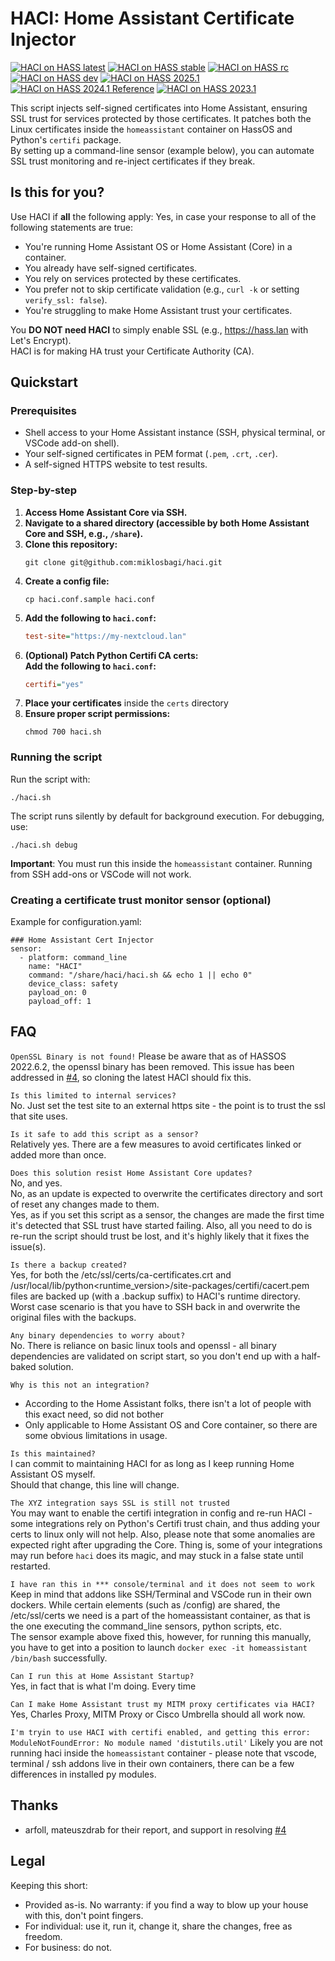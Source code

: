 # HACI: Home Assistant Certificate Injector

[![HACI on HASS latest](https://github.com/miklosbagi/haci/actions/workflows/hass-latest-haci-test.yml/badge.svg?kill_cache=1)](https://github.com/miklosbagi/haci/actions/workflows/hass-latest-haci-test.yml) [![HACI on HASS stable](https://github.com/miklosbagi/haci/actions/workflows/hass-stable-haci-test.yml/badge.svg?kill_cache=1)](https://github.com/miklosbagi/haci/actions/workflows/hass-stable-haci-test.yml) [![HACI on HASS rc](https://github.com/miklosbagi/haci/actions/workflows/hass-rc-haci-test.yaml/badge.svg?kill_cache=1)](https://github.com/miklosbagi/haci/actions/workflows/hass-rc-haci-test.yaml) [![HACI on HASS dev](https://github.com/miklosbagi/haci/actions/workflows/hass-dev-haci-test.yml/badge.svg?kill_cache=1)](https://github.com/miklosbagi/haci/actions/workflows/hass-dev-haci-test.yml) [![HACI on HASS 2025.1](https://github.com/miklosbagi/haci/actions/workflows/hass-202501-haci-test.yml/badge.svg)](https://github.com/miklosbagi/haci/actions/workflows/hass-202501-haci-test.yml) [![HACI on HASS 2024.1 Reference](https://github.com/miklosbagi/haci/actions/workflows/hass-202401-haci-test.yml/badge.svg?kill_cache=1)](https://github.com/miklosbagi/haci/actions/workflows/hass-reference-haci-test.yml) [![HACI on HASS 2023.1](https://github.com/miklosbagi/haci/actions/workflows/hass-202301-haci-test.yml/badge.svg?kill_cache=1)](https://github.com/miklosbagi/haci/actions/workflows/hass-202301-haci-test.yml)

This script injects self-signed certificates into Home Assistant, ensuring SSL trust for services protected by those certificates. It patches both the Linux certificates inside the `homeassistant` container on HassOS and Python's `certifi` package.  
By setting up a command-line sensor (example below), you can automate SSL trust monitoring and re-inject certificates if they break.

## Is this for you?
Use HACI if **all** the following apply:
Yes, in case your response to all of the following statements are true:
- You're running Home Assistant OS or Home Assistant (Core) in a container.
- You already have self-signed certificates.
- You rely on services protected by these certificates.
- You prefer not to skip certificate validation (e.g., `curl -k` or setting `verify_ssl: false`).
- You're struggling to make Home Assistant trust your certificates. 

You **DO NOT need HACI** to simply enable SSL (e.g., https://hass.lan with Let's Encrypt).  
HACI is for making HA trust your Certificate Authority (CA).

## Quickstart
### Prerequisites
- Shell access to your Home Assistant instance (SSH, physical terminal, or VSCode add-on shell).
- Your self-signed certificates in PEM format (`.pem`, `.crt`, `.cer`).
- A self-signed HTTPS website to test results.

### Step-by-step
1. **Access Home Assistant Core via SSH.**
1. **Navigate to a shared directory (accessible by both Home Assistant Core and SSH, e.g., `/share`).**
1. **Clone this repository:**
   ```console
   git clone git@github.com:miklosbagi/haci.git
   ```
1. **Create a config file:**
   ```console
   cp haci.conf.sample haci.conf
   ```
1. **Add the following to `haci.conf`:**
   ```ini
   test-site="https://my-nextcloud.lan"
   ```
1. **(Optional) Patch Python Certifi CA certs:  
   Add the following to `haci.conf`:**  
   ```ini
   certifi="yes"
   ```
1. **Place your certificates** inside the `certs` directory
1. **Ensure proper script permissions:**
    ```console
   chmod 700 haci.sh
    ```

### Running the script
Run the script with:  
```console
./haci.sh
```

The script runs silently by default for background execution. For debugging, use:
```console
./haci.sh debug
```

**Important**: You must run this inside the `homeassistant` container. Running from SSH add-ons or VSCode will not work.

### Creating a certificate trust monitor sensor (optional)
Example for configuration.yaml:
```
### Home Assistant Cert Injector
sensor:
  - platform: command_line
    name: "HACI"
    command: "/share/haci/haci.sh && echo 1 || echo 0"
    device_class: safety
    payload_on: 0
    payload_off: 1
```

## FAQ
```OpenSSL Binary is not found!```
Please be aware that as of HASSOS 2022.6.2, the openssl binary has been removed. This issue has been addressed in [#4](/../../issues/4), so cloning the latest HACI should fix this.

```Is this limited to internal services?```  
No. Just set the test site to an external https site - the point is to trust the ssl that site uses.

```Is it safe to add this script as a sensor?```  
Relatively yes. There are a few measures to avoid certificates linked or added more than once.

```Does this solution resist Home Assistant Core updates?```  
No, and yes.  
No, as an update is expected to overwrite the certificates directory and sort of reset any changes made to them.  
Yes, as if you set this script as a sensor, the changes are made the first time it's detected that SSL trust have started failing.
Also, all you need to do is re-run the script should trust be lost, and it's highly likely that it fixes the issue(s).

```Is there a backup created?```  
Yes, for both the /etc/ssl/certs/ca-certificates.crt and /usr/local/lib/python\<runtime_version\>/site-packages/certifi/cacert.pem files are backed up (with a .backup suffix) to HACI's runtime directory. Worst case scenario is that you have to SSH back in and overwrite the original files with the backups.

```Any binary dependencies to worry about?```  
No. There is reliance on basic linux tools and openssl - all binary dependencies are validated on script start, so you don't end up with a half-baked solution.

```Why is this not an integration?```  
- According to the Home Assistant folks, there isn't a lot of people with this exact need, so did not bother
- Only applicable to Home Assistant OS and Core container, so there are some obvious limitations in usage.

```Is this maintained?```  
I can commit to maintaining HACI for as long as I keep running Home Assistant OS myself.  
Should that change, this line will change.

```The XYZ integration says SSL is still not trusted```  
You may want to enable the certifi integration in config and re-run HACI - some integrations rely on Python's Certifi trust chain, and thus adding your certs to linux only will not help.
Also, please note that some anomalies are expected right after upgrading the Core. Thing is, some of your integrations may run before ```haci``` does its magic, and may stuck in a false state until restarted.

```I have ran this in *** console/terminal and it does not seem to work```  
Keep in mind that addons like SSH/Terminal and VSCode run in their own dockers. While certain elements (such as /config) are shared, the /etc/ssl/certs we need is a part of the homeassistant container, as that is the one executing the command_line sensors, python scripts, etc.  
The sensor example above fixed this, however, for running this manually, you have to get into a position to launch ```docker exec -it homeassistant /bin/bash``` successfully. 

```Can I run this at Home Assistant Startup?```  
Yes, in fact that is what I'm doing. Every time 

```Can I make Home Assistant trust my MITM proxy certificates via HACI?```
Yes, Charles Proxy, MITM Proxy or Cisco Umbrella should all work now.

```I'm tryin to use HACI with certifi enabled, and getting this error: ModuleNotFoundError: No module named 'distutils.util'```
Likely you are not running haci inside the ```homeassistant``` container - please note that vscode, terminal / ssh addons live in their own containers, there can be a few differences in installed py modules.

## Thanks
- arfoll, mateuszdrab for their report, and support in resolving [#4](/../../issues/4)

## Legal
Keeping this short:
- Provided as-is. No warranty: if you find a way to blow up your house with this, don't point fingers.
- For individual: use it, run it, change it, share the changes, free as freedom.
- For business: do not.
